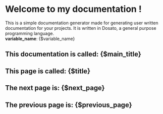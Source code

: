 # Welcome to my documentation !

This is a simple documentation generator made for generating user written documentation for your projects. It is written in Dosato, a general purpose programming language.<br> **variable_name**: {$variable_name}

## This documentation is called: {$main_title}

## This page is called: {$title}

## The next page is: {$next_page}

## The previous page is: {$previous_page}
